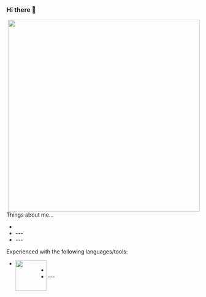 ### Hi there 👋

<!--
**snowie0/snowie0** is a ✨ _special_ ✨ repository because its `README.md` (this file) appears on your GitHub profile.

Here are some ideas to get you started:

- 🔭 I’m currently working on ...
- 🌱 I’m currently learning ...
- 👯 I’m looking to collaborate on ...
- 🤔 I’m looking for help with ...
- 💬 Ask me about ...
- 📫 How to reach me: ...
- 😄 Pronouns: ...
- ⚡ Fun fact: ...
-->

<!DOCTYPE html>
<html lang="en" dir="ltr">
  <head>
    <meta charset="utf-8">
  </head>
  <body>
    <a href="url"><img src="https://cdn.discordapp.com/attachments/1042896005093412895/1162293491313934346/AA22B64F-D14A-4399-B45A-195D348E1762.GIF?ex=655718aa&is=6544a3aa&hm=7e8a44e18d7d5c566bf666d737eeed558ab4eaf2272b45dda522bb03d3185dc9" align="right" height="500" width="500" ></a>
    <div class="stuff">
      <p> Things about me... </p>
      <ul>
        <li>  </li>
        <li> --- </li>
        <li> --- </li>
      </ul>
    </div>
    <p>Experienced with the following languages/tools:</p>
    <div class="tools">
      <ul>
        <li> 
        <a href="url"><img src="https://www.google.com/imgres?imgurl=https%3A%2F%2Fupload.wikimedia.org%2Fwikipedia%2Fcommons%2Fthumb%2Fc%2Fc3%2FPython-logo-notext.svg%2F640px-Python-logo-notext.svg.png&tbnid=R_Z2LEghE0FruM&vet=12ahUKEwjjzozG5bmCAxXyMWIAHfUaD8YQMygBegQIARBx..i&imgrefurl=https%3A%2F%2Fen.wikipedia.org%2Fwiki%2FPython_(programming_language)&docid=3wRBXLyvECcz0M&w=640&h=701&q=python%20language&ved=2ahUKEwjjzozG5bmCAxXyMWIAHfUaD8YQMygBegQIARBx" align="left" height="80" width="80" > </a>
        </li>
        <li>  </li>
        <li> --- </li>
      </ul>
    </div>

  </body>

</html>
